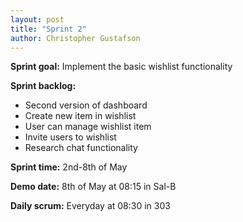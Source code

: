 ```yaml
---
layout: post
title: "Sprint 2"
author: Christopher Gustafson
---
```


**Sprint goal:** Implement the basic wishlist functionality

**Sprint backlog:**
 * Second version of dashboard
 * Create new item in wishlist
 * User can manage wishlist item
 * Invite users to wishlist
 * Research chat functionality

**Sprint time:** 2nd-8th of May

**Demo date:** 8th of May at 08:15 in Sal-B

**Daily scrum:** Everyday at 08:30 in 303
